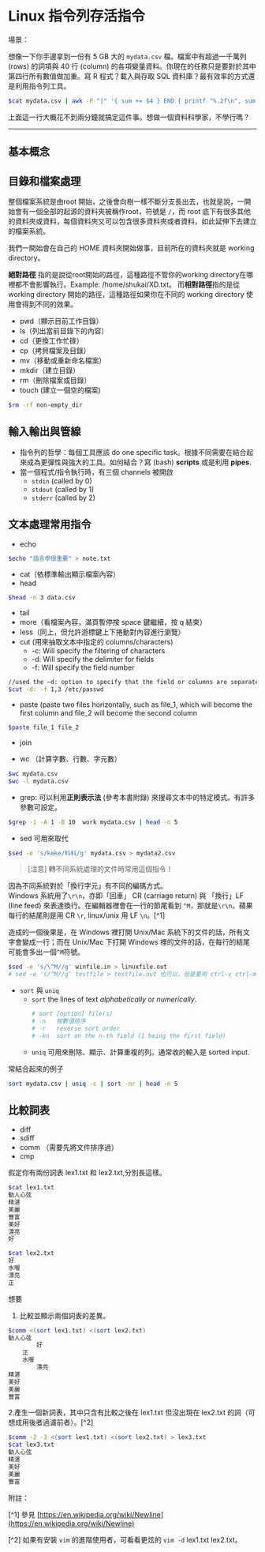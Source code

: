 # Linux 指令列存活指令

場景：

想像一下你手邊拿到一份有 5 GB 大的 `mydata.csv` 檔。檔案中有超過一千萬列 \(rows\) 的詞項與 40 行 \(column\) 的各項變量資料。你現在的任務只是要對於其中第四行所有數值做加重。寫 R 程式？載入與存取 SQL 資料庫？最有效率的方式還是利用指令列工具。

```bash
$cat mydata.csv | awk -F "|" '{ sum += $4 } END { printf "%.2f\n", sum }'
```

上面這一行大概花不到兩分鐘就搞定這件事。想做一個資料科學家，不學行嗎？

---

## 基本概念

## 

## 

## 目錄和檔案處理

整個檔案系統是由root 開始，之後會向樹一樣不斷分支長出去，也就是說，一開始會有一個全部的起源的資料夾被稱作root，符號是 `/`，而 root 底下有很多其他的資料夾或資料，每個資料夾又可以包含很多資料夾或者資料，如此延伸下去建立的檔案系統。

我們一開始會在自己的 HOME 資料夾開始做事，目前所在的資料夾就是 working directory。

**絕對路徑** 指的是說從root開始的路徑，這種路徑不管你的working directory在哪裡都不會影響執行。Example: /home/shukai/XD.txt。而**相對路徑**指的是從 working directory 開始的路徑，這種路徑如果你在不同的 working directory 使用會得到不同的效果。

* pwd（顯示目前工作目錄）
* ls（列出當前目錄下的內容）
* cd（更換工作忙碌）
* cp（拷貝檔案及目錄）
* mv（移動或重新命名檔案）
* mkdir（建立目錄）
* rm（刪除檔案或目錄）
* touch \(建立一個空的檔案\)

```bash
$rm -rf non-empty_dir
```

## 輸入輸出與管線

* 指令列的哲學：每個工具應該 do one specific task。根據不同需要在結合起來成為更彈性與強大的工具。如何結合？寫 \(bash\) **scripts** 或是利用 **pipes**.
* 當一個程式/指令執行時，有三個 channels 被開啟
  * `stdin` \(called by 0\)
  * `stdout` \(called by 1\)
  * `stderr` \(called by 2\)

## 文本處理常用指令

* echo

```bash
$echo "語言學很重要" > note.txt
```

* cat（依標準輸出顯示檔案內容）
* head

```bash
$head -n 3 data.csv
```

* tail
* more（看檔案內容，滿頁暫停按 space 鍵繼續，按 q 結束）
* less（同上，但允許游標鍵上下捲動對內容進行瀏覽）
* cut  \(用來抽取文本中指定的 columns/characters\)
  * -c: Will specify the filtering of characters
  * -d: Will specify the delimiter for fields
  * -f: Will specify the field number

```bash
//used the –d: option to specify that the field or columns are separated by a colon (:)
$cut -d: -f 1,3 /etc/passwd    
```

* paste \(paste two files horizontally, such as file\_1, which will become the first column and file\_2 will become the second column

```bash
$paste file_1 file_2
```

* join 

* wc （計算字數、行數、字元數）

```bash
$wc mydata.csv
$wc -l mydata.csv
```

* grep: 可以利用**正則表示法** \(參考本書附錄\) 來搜尋文本中的特定模式。有許多參數可設定。

```bash
$grep -i -A 1 -B 10  work mydata.csv | head -n 5
```

* sed
  可用來取代

```bash
$sed -e 's/keke/科科/g' mydata.csv > mydata2.csv
```

> \[注意\]  轉不同系統處理的文件時常用這個指令！

因為不同系統對於「換行字元」有不同的編碼方式。  
Windows 系統用了`\r\n`，亦即「回車」 CR \(carriage return\) 與 「換行」LF \(line feed\) 來表達換行。在編輯器裡會在一行的節尾看到 `^M`，那就是`\r\n`。蘋果每行的結尾則是用 CR `\r`, linux/unix 用 LF `\n`。[^1]

造成的一個後果是，在 Windows 裡打開 Unix/Mac 系統下的文件的話，所有文字會變成一行；而在 Unix/Mac 下打開 Windows 裡的文件的話，在每行的結尾可能會多出一個`^M`符號。

```bash
$sed -e 's/\^M//g' winfile.in > linuxfile.out
# sed -e 's/^M//g' testfile > testfile.out 也可以，但是要用 ctrl-v ctrl-m 來打出 ^ 
```

* `sort` 與 `uniq`
  * `sort` the lines of text _alphabetically_ or _numerically_.
    ```bash
    # sort [option] file(s) 
    # -n   按數值排序
    # -r   reverse sort order
    # -kn  sort on the n-th field (1 being the first field)
    ```
  * `uniq` 可用來刪除、顯示、計算重複的列。通常收的輸入是 sorted input.

常結合起來的例子

```bash
sort mydata.csv | uniq -c | sort -nr | head -n 5
```

## 比較詞表

* diff
* sdiff
* comm （需要先將文件排序過）
* cmp

假定你有兩份詞表 lex1.txt 和 lex2.txt,分別長這樣。

```bash
$cat lex1.txt
動人心弦
精湛
美麗
豐富
美好
漂亮
好

$cat lex2.txt
好
水喔
漂亮
正
```

想要  
1. 比較並顯示兩個詞表的差異。

```bash
$comm <(sort lex1.txt) <(sort lex2.txt)
動人心弦
        好
    正
    水喔
        漂亮
精湛
美好
美麗
豐富
```

2.產生一個新詞表，其中只含有比較之後在 lex1.txt 但沒出現在 lex2.txt 的詞（可想成用後者過濾前者）。[^2]

```bash
$comm -2 -3 <(sort lex1.txt) <(sort lex2.txt) > lex3.txt
$cat lex3.txt
動人心弦
精湛
美好
美麗
豐富
```

附註：

[^1] 參見 [https://en.wikipedia.org/wiki/Newline](https://en.wikipedia.org/wiki/Newline)

[^2] 如果有安裝 `vim` 的進階使用者，可看看更炫的 `vim -d` lex1.txt lex2.txt。

